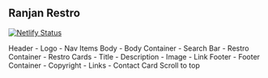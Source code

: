 ## Ranjan Restro


[![Netlify Status](https://api.netlify.com/api/v1/badges/b4d7eab7-c74b-4bb6-a5ee-a166d11fb4f6/deploy-status)](https://app.netlify.com/sites/ranjan-restro/deploys)

Header
    - Logo
    - Nav Items
Body
    - Body Container
        - Search Bar
        - Restro Container
            - Restro Cards
                - Title
                - Description
                - Image
                - Link
Footer
    - Footer Container
        - Copyright
        - Links
        - Contact Card
Scroll to top